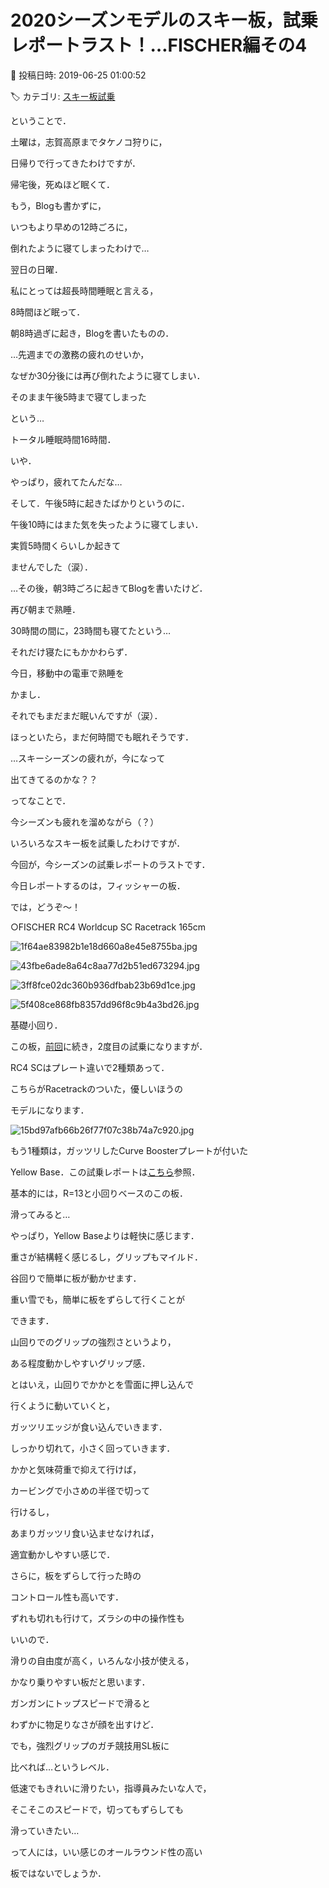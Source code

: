 # 2020シーズンモデルのスキー板，試乗レポートラスト！…FISCHER編その4

📅 投稿日時: 2019-06-25 01:00:52

🏷️ カテゴリ: [スキー板試乗](c0bd8048615710cee890e403a36cc9a2b.md)

ということで．


土曜は，志賀高原までタケノコ狩りに，


日帰りで行ってきたわけですが．





帰宅後，死ぬほど眠くて．


もう，Blogも書かずに，


いつもより早めの12時ごろに，


倒れたように寝てしまったわけで…





翌日の日曜．


私にとっては超長時間睡眠と言える，


8時間ほど眠って．


朝8時過ぎに起き，Blogを書いたものの．





…先週までの激務の疲れのせいか，


なぜか30分後には再び倒れたように寝てしまい．


そのまま午後5時まで寝てしまった


という…


トータル睡眠時間16時間．


いや．


やっぱり，疲れてたんだな…





そして．午後5時に起きたばかりというのに．


午後10時にはまた気を失ったように寝てしまい．


実質5時間くらいしか起きて


ませんでした（涙）．





…その後，朝3時ごろに起きてBlogを書いたけど．


再び朝まで熟睡．


30時間の間に，23時間も寝てたという…





それだけ寝たにもかかわらず．


今日，移動中の電車で熟睡を


かまし．


それでもまだまだ眠いんですが（涙）．


ほっといたら，まだ何時間でも眠れそうです．





…スキーシーズンの疲れが，今になって


出てきてるのかな？？





ってなことで．


今シーズンも疲れを溜めながら（？）


いろいろなスキー板を試乗したわけですが．





今回が，今シーズンの試乗レポートのラストです．


今日レポートするのは，フィッシャーの板．





では，どうぞ～！[]()








○FISCHER RC4 Worldcup SC Racetrack 165cm







![1f64ae83982b1e18d660a8e45e8755ba.jpg](images/1f64ae83982b1e18d660a8e45e8755ba.jpg)









![43fbe6ade8a64c8aa77d2b51ed673294.jpg](images/43fbe6ade8a64c8aa77d2b51ed673294.jpg)









![3ff8fce02dc360b936dfbab23b69d1ce.jpg](images/3ff8fce02dc360b936dfbab23b69d1ce.jpg)









![5f408ce868fb8357dd96f8c9b4a3bd26.jpg](images/5f408ce868fb8357dd96f8c9b4a3bd26.jpg)







基礎小回り．





この板，[前回](eae8a1cc9ea1e51e240a6b17a4cde658a.md)に続き，2度目の試乗になりますが．


RC4 SCはプレート違いで2種類あって．


こちらがRacetrackのついた，優しいほうの


モデルになります．




![15bd97afb66b26f77f07c38b74a7c920.jpg](images/15bd97afb66b26f77f07c38b74a7c920.jpg)




もう1種類は，ガッツリしたCurve Boosterプレートが付いた


Yellow Base．この試乗レポートは[こちら](e5d105a5bbbde12449269933a16f0e462.md)参照．





基本的には，R=13と小回りベースのこの板．


滑ってみると…


やっぱり，Yellow Baseよりは軽快に感じます．


重さが結構軽く感じるし，グリップもマイルド．


谷回りで簡単に板が動かせます．





重い雪でも，簡単に板をずらして行くことが


できます．


山回りでのグリップの強烈さというより，


ある程度動かしやすいグリップ感．





とはいえ，山回りでかかとを雪面に押し込んで


行くように動いていくと，


ガッツリエッジが食い込んでいきます．


しっかり切れて，小さく回っていきます．





かかと気味荷重で抑えて行けば，


カービングで小さめの半径で切って


行けるし，


あまりガッツリ食い込ませなければ，


適宜動かしやすい感じで．


さらに，板をずらして行った時の


コントロール性も高いです．





ずれも切れも行けて，ズラシの中の操作性も


いいので．


滑りの自由度が高く，いろんな小技が使える，


かなり乗りやすい板だと思います．





ガンガンにトップスピードで滑ると


わずかに物足りなさが顔を出すけど．


でも，強烈グリップのガチ競技用SL板に


比べれば…というレベル．


低速でもきれいに滑りたい，指導員みたいな人で，


そこそこのスピードで，切ってもずらしても


滑っていきたい…


って人には，いい感じのオールラウンド性の高い


板ではないでしょうか．
